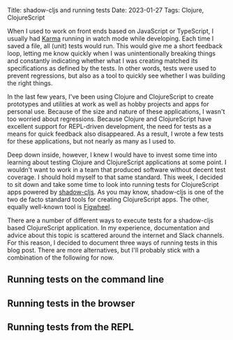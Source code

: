 Title: shadow-cljs and running tests
Date: 2023-01-27
Tags: Clojure, ClojureScript

When I used to work on front ends based on JavaScript or TypeScript, I usually had [Karma](https://karma-runner.github.io/latest/index.html) running in watch mode while developing.
Each time I saved a file, all (unit) tests would run.
This would give me a short feedback loop, letting me know quickly when I was unintentionally breaking things and constantly indicating whether what I was creating matched its specifications as defined by the tests.
In other words, tests were used to prevent regressions, but also as a tool to quickly see whether I was building the right things.

In the last few years, I've been using Clojure and ClojureScript to create prototypes and utilities at work as well as hobby projects and apps for personal use.
Because of the size and nature of these applications, I wasn't too worried about regressions.
Because Clojure and ClojureScript have excellent support for REPL-driven development, the need for tests as a means for quick feedback also disappeared.
As a result, I wrote a few tests for these applications, but not nearly as many as I used to.

Deep down inside, however, I knew I would have to invest some time into learning about testing Clojure and ClojureScript applications at some point.
I wouldn't want to work in a team that produced software without decent test coverage.
I should hold myself to that same standard.
This week, I decided to sit down and take some time to look into running tests for ClojureScript apps powered by [shadow-cljs](https://github.com/thheller/shadow-cljs).
As you may know, shadow-cljs is one of the two de facto standard tools for creating ClojureScript apps.
The other, equally well-known tool is [Figwheel](https://figwheel.org/).

<!-- end-of-preview -->

There are a number of different ways to execute tests for a shadow-cljs based ClojureScript application.
In my experience, documentation and advice about this topic is scattered around the internet and Slack channels.
For this reason, I decided to document three ways of running tests in this blog post.
There are more alternatives, but I'll probably stick with a combination of the following for now.

## Running tests on the command line

## Running tests in the browser

## Running tests from the REPL
